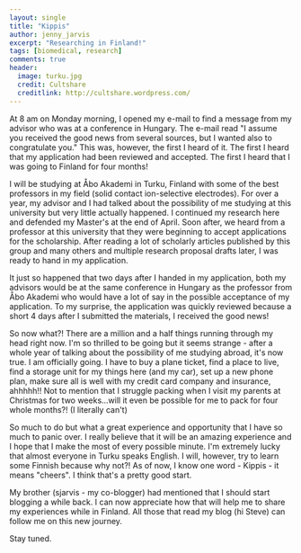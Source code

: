 ```yaml
---
layout: single
title: "Kippis"
author: jenny_jarvis
excerpt: "Researching in Finland!"
tags: [biomedical, research]
comments: true
header:
  image: turku.jpg
  credit: Cultshare
  creditlink: http://cultshare.wordpress.com/
---
```


At 8 am on Monday morning, I opened my e-mail to find a message from my advisor who was at a conference in Hungary. The e-mail read "I assume you received the good news from several sources, but I wanted also to congratulate you." This was, however, the first I heard of it. The first I heard that my application had been reviewed and accepted. The first I heard that I was going to Finland for four months!

I will be studying at Åbo Akademi in Turku, Finland with some of the best professors in my field (solid contact ion-selective electrodes). For over a year, my advisor and I had talked about the possibility of me studying at this university but very little actually happened. I continued my research here and defended my Master's at the end of April. Soon after, we heard from a professor at this university that they were beginning to accept applications for the scholarship. After reading a lot of scholarly articles published by this group and many others and multiple research proposal drafts later, I was ready to hand in my application.

It just so happened that two days after I handed in my application, both my advisors would be at the same conference in Hungary as the professor from Åbo Akademi who would have a lot of say in the possible acceptance of my application. To my surprise, the application was quickly reviewed because a short 4 days after I submitted the materials, I received the good news!

So now what?! There are a million and a half things running through my head right now. I'm so thrilled to be going but it seems strange - after a whole year of talking about the possibility of me studying abroad, it's now true. I am officially going. I have to buy a plane ticket, find a place to live, find a storage unit for my things here (and my car), set up a new phone plan, make sure all is well with my credit card company and insurance, ahhhhh!! Not to mention that I struggle packing when I visit my parents at Christmas for two weeks...will it even be possible for me to pack for four whole months?! (I literally can't)

So much to do but what a great experience and opportunity that I have so much to panic over. I really believe that it will be an amazing experience and I hope that I make the most of every possible minute. I'm extremely lucky that almost everyone in Turku speaks English. I will, however, try to learn some Finnish because why not?! As of now, I know one word - Kippis - it means "cheers". I think that's a pretty good start.

My brother (sjarvis - my co-blogger) had mentioned that I should start blogging a while back. I can now appreciate how that will help me to share my experiences while in Finland. All those that read my blog (hi Steve) can follow me on this new journey.

Stay tuned.